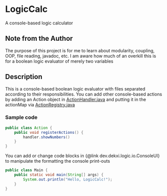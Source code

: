 # LogicCalc

A console-based logic calculator

## Note from the Author
The purpose of this project is for me to learn about modularity, coupling,
OOP, file reading, javadoc, etc. I am aware how much of an overkill this is 
for a boolean logic evaluator of merely two variables

## Description
This is a console-based boolean logic evaluator with files separated according
to their responsibilities. You can add other console-based actions by adding an Action object in
[ActionHandler.java](https://github.com/Dekxisosta/LogicEval/blob/main/src/dev/dekxi/logic/actions/ActionHandler.java) and putting it in 
the actionMap via [ActionRegistry.java](https://github.com/Dekxisosta/LogicEval/blob/main/src/dev/dekxi/logic/actions/ActionRegistry.java)

### Sample code
```java
public class Action {
    public void registerActions() {
        handler.showNumbers()
    }
}
```

You can add or change code blocks in {@link dev.dekxi.logic.io.ConsoleUI} to 
manipulate the formatting the console print-outs

```java
public class Main {
    public static void main(String[] args) {
        System.out.println("Hello, LogicCalc!");
    }
}
```

